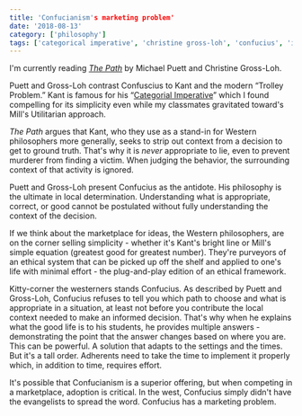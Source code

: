```yaml
---
title: 'Confucianism's marketing problem'
date: '2018-08-13'
category: ['philosophy']
tags: ['categorical imperative', 'christine gross-loh', 'confucius', 'immanuel kant', 'marketplace of ideas', 'michael puett']
---
```


I'm currently reading *[The Path](https://smile.amazon.com/Path-Chinese-Philosophers-Teach-About/dp/1476777845?sa-no-redirect=1)* by Michael Puett and Christine Gross-Loh.

Puett and Gross-Loh contrast Confuscius to Kant and the modern “Trolley Problem.” Kant is famous for his “[Categorial Imperative](https://en.wikipedia.org/wiki/Categorical_imperative)” which I found compelling for its simplicity even while my classmates gravitated toward's Mill's Utilitarian approach.

*The Path* argues that Kant, who they use as a stand-in for Western philosophers more generally, seeks to strip out context from a decision to get to ground truth. That's why it is *never* appropriate to lie, even to prevent murderer from finding a victim. When judging the behavior, the surrounding context of that activity is ignored.

Puett and Gross-Loh present Confucius as the antidote. His philosophy is the ultimate in local determination. Understanding what is appropriate, correct, or good cannot be postulated without fully understanding the context of the decision.

If we think about the marketplace for ideas, the Western philosophers, are on the corner selling simplicity - whether it's Kant's bright line or Mill's simple equation (greatest good for greatest number). They're purveyors of an ethical system that can be picked up off the shelf and applied to one's life with minimal effort - the plug-and-play edition of an ethical framework.

Kitty-corner the westerners stands Confucius. As described by Puett and Gross-Loh, Confucius refuses to tell you which path to choose and what is appropriate in a situation, at least not before you contribute the local context needed to make an informed decision. That's why when he explains what the good life is to his students, he provides multiple answers - demonstrating the point that the answer changes based on where you are. This can be powerful. A solution that adapts to the settings and the times. But it's a tall order. Adherents need to take the time to implement it properly which, in addition to time, requires effort.

It's possible that Confucianism is a superior offering, but when competing in a marketplace, adoption is critical. In the west, Confucius simply didn't have the evangelists to spread the word. Confucius has a marketing problem.